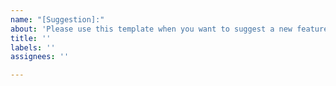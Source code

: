 ```yaml
---
name: "[Suggestion]:"
about: 'Please use this template when you want to suggest a new feature '
title: ''
labels: ''
assignees: ''

---
```



